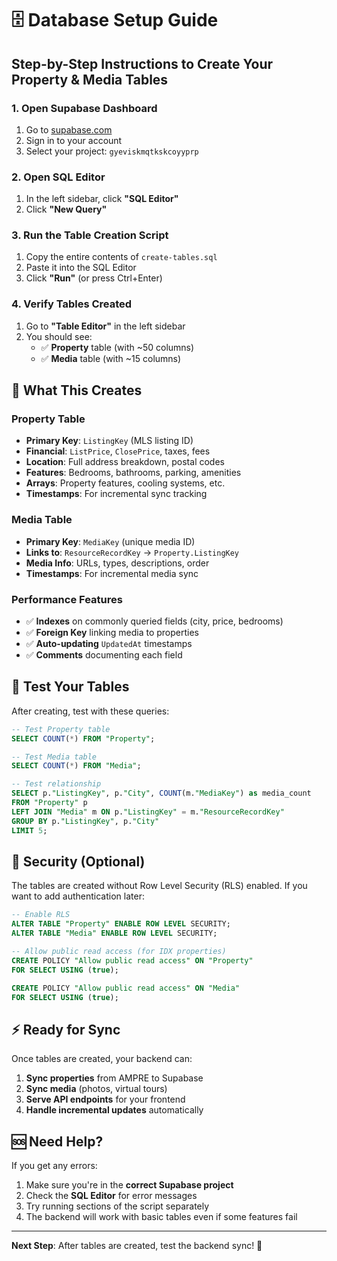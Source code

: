 # 🗄️ Database Setup Guide

## Step-by-Step Instructions to Create Your Property & Media Tables

### 1. **Open Supabase Dashboard**
1. Go to [supabase.com](https://supabase.com)
2. Sign in to your account
3. Select your project: `gyeviskmqtkskcoyyprp`

### 2. **Open SQL Editor**
1. In the left sidebar, click **"SQL Editor"**
2. Click **"New Query"**

### 3. **Run the Table Creation Script**
1. Copy the entire contents of `create-tables.sql`
2. Paste it into the SQL Editor
3. Click **"Run"** (or press Ctrl+Enter)

### 4. **Verify Tables Created**
1. Go to **"Table Editor"** in the left sidebar
2. You should see:
   - ✅ **Property** table (with ~50 columns)
   - ✅ **Media** table (with ~15 columns)

## 🎯 **What This Creates**

### **Property Table**
- **Primary Key**: `ListingKey` (MLS listing ID)
- **Financial**: `ListPrice`, `ClosePrice`, taxes, fees
- **Location**: Full address breakdown, postal codes
- **Features**: Bedrooms, bathrooms, parking, amenities
- **Arrays**: Property features, cooling systems, etc.
- **Timestamps**: For incremental sync tracking

### **Media Table**
- **Primary Key**: `MediaKey` (unique media ID)
- **Links to**: `ResourceRecordKey` → `Property.ListingKey`
- **Media Info**: URLs, types, descriptions, order
- **Timestamps**: For incremental media sync

### **Performance Features**
- ✅ **Indexes** on commonly queried fields (city, price, bedrooms)
- ✅ **Foreign Key** linking media to properties
- ✅ **Auto-updating** `UpdatedAt` timestamps
- ✅ **Comments** documenting each field

## 🧪 **Test Your Tables**

After creating, test with these queries:

```sql
-- Test Property table
SELECT COUNT(*) FROM "Property";

-- Test Media table  
SELECT COUNT(*) FROM "Media";

-- Test relationship
SELECT p."ListingKey", p."City", COUNT(m."MediaKey") as media_count
FROM "Property" p
LEFT JOIN "Media" m ON p."ListingKey" = m."ResourceRecordKey"
GROUP BY p."ListingKey", p."City"
LIMIT 5;
```

## 🔐 **Security (Optional)**

The tables are created without Row Level Security (RLS) enabled. If you want to add authentication later:

```sql
-- Enable RLS
ALTER TABLE "Property" ENABLE ROW LEVEL SECURITY;
ALTER TABLE "Media" ENABLE ROW LEVEL SECURITY;

-- Allow public read access (for IDX properties)
CREATE POLICY "Allow public read access" ON "Property" 
FOR SELECT USING (true);

CREATE POLICY "Allow public read access" ON "Media" 
FOR SELECT USING (true);
```

## ⚡ **Ready for Sync**

Once tables are created, your backend can:
1. **Sync properties** from AMPRE to Supabase
2. **Sync media** (photos, virtual tours)  
3. **Serve API endpoints** for your frontend
4. **Handle incremental updates** automatically

## 🆘 **Need Help?**

If you get any errors:
1. Make sure you're in the **correct Supabase project**
2. Check the **SQL Editor** for error messages
3. Try running sections of the script separately
4. The backend will work with basic tables even if some features fail

---

**Next Step**: After tables are created, test the backend sync! 🚀

